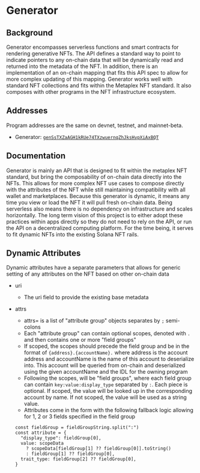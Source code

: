 # Generator

## Background

Generator encompasses serverless functions and smart contracts for rendering generative NFTs. The API defines a standard way to point to indicate pointers to any on-chain data that will be dynamically read and returned into the metadata of the NFT. In addition, there is an implementation of an on-chain mapping that fits this API spec to allow for more complex updating of this mapping. Generator works well with standard NFT collections and fits within the Metaplex NFT standard. It also composes with other programs in the NFT infrastructure ecosystem.

## Addresses

Program addresses are the same on devnet, testnet, and mainnet-beta.

- Generator: [`genSsTXZaAGH1kRUe74TXzwuernqZhJksHvpXiAxBQT`](https://explorer.solana.com/address/genSsTXZaAGH1kRUe74TXzwuernqZhJksHvpXiAxBQT)

## Documentation

Generator is mainly an API that is designed to fit within the metaplex NFT standard, but bring the composability of on-chain data directly into the NFTs. This allows for more complex NFT use cases to compose directly with the attributes of the NFT while still maintaining compatibility with all wallet and marketplaces. Because this generator is dynamic, it means any time you view or load the NFT it will pull fresh on-chain data. Being serverless also means there is no dependency on infrastructure and scales horizontally. The long term vision of this project is to either adopt these practices within apps directly so they do not need to rely on the API, or run the API on a decentralized computing platform. For the time being, it serves to fit dynamic NFTs into the existing Solana NFT rails.

## Dynamic Attributes

Dynamic attributes have a separate parameters that allows for generic setting of any attributes on the NFT based on other on-chain data

- uri
  - The uri field to provide the existing base metadata
- attrs

  - attrs= is a list of "attribute group" objects separates by `;` semi-colons
  - Each "attribute group" can contain optional scopes, denoted with `.` and then contains one or more "field groups"
  - If scoped, the scopes should precede the field group and be in the format of `{address}.{accountName}.` where address is the account address and accountName is the name of this account to deserialize into. This account will be queried from on-chain and deserialized using the given accountName and the IDL for the owning program
  - Following the scopes, will be "field groups", where each field group can contain `key:value:display_type` separated by `:`. Each piece is optional. If scoped, the value will be looked up in the corresponding account by name. If not scoped, the value will be used as a string value.
  - Attributes come in the form with the following fallback logic allowing for 1, 2 or 3 fields specified in the field group

  ```
  const fieldGroup = fieldGroupString.split(":")
  const attribute = {
    "display_type": fieldGroup[0],
    value: scopeData
      ? scopeData[fieldGroup[1] ?? fieldGroup[0]].toString()
      : fieldGroup[1] ?? fieldGroup[0],
    trait_type: fieldGroup[2] ?? fieldGroup[0],
  }
  ```